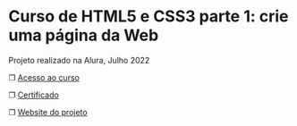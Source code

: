 # Curso de HTML5 e CSS3 parte 1: crie uma página da Web

Projeto realizado na Alura, Julho 2022

❐ [Acesso ao curso](https://cursos.alura.com.br/course/html5-css3-primeiros-passos)

❐ [Certificado](https://cursos.alura.com.br/certificate/8416ce10-7a83-4210-82fa-bef36610bfe5)

❐ [Website do projeto](https://dcampos90.github.io/alura_HTML5.CSS3.parte-1/) 
